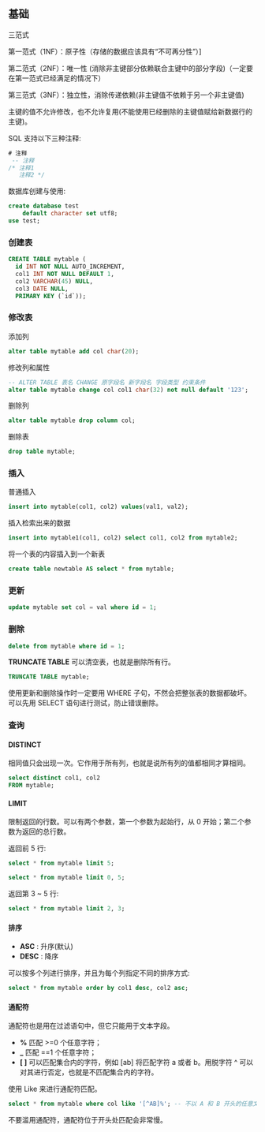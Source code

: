## 基础

三范式

第一范式（1NF）：原子性（存储的数据应该具有“不可再分性”）]

第二范式（2NF）：唯一性 (消除非主键部分依赖联合主键中的部分字段)（一定要在第一范式已经满足的情况下）

第三范式（3NF）：独立性，消除传递依赖(非主键值不依赖于另一个非主键值)

主键的值不允许修改，也不允许复用(不能使用已经删除的主键值赋给新数据行的主键)。

SQL 支持以下三种注释:

```sql
# 注释
 -- 注释
/* 注释1
   注释2 */
```

数据库创建与使用:

```sql
create database test
	default character set utf8;
use test;
```

### 创建表

```sql
CREATE TABLE mytable (
  id INT NOT NULL AUTO_INCREMENT,
  col1 INT NOT NULL DEFAULT 1,
  col2 VARCHAR(45) NULL,
  col3 DATE NULL,
  PRIMARY KEY (`id`));
```

###  修改表

添加列

```sql
alter table mytable add col char(20);
```

修改列和属性

```sql
-- ALTER TABLE 表名 CHANGE 原字段名 新字段名 字段类型 约束条件
alter table mytable change col col1 char(32) not null default '123';
```

删除列

```sql
alter table mytable drop column col;
```

删除表

```sql
drop table mytable;
```

###  插入

普通插入

```sql
insert into mytable(col1, col2) values(val1, val2);
```

插入检索出来的数据

```sql
insert into mytable1(col1, col2) select col1, col2 from mytable2;
```

将一个表的内容插入到一个新表

```sql
create table newtable AS select * from mytable;
```

###  更新

```sql
update mytable set col = val where id = 1;
```

###  删除

```sql
delete from mytable where id = 1;
```

**TRUNCATE TABLE** 可以清空表，也就是删除所有行。

```sql
TRUNCATE TABLE mytable;
```

使用更新和删除操作时一定要用 WHERE 子句，不然会把整张表的数据都破坏。可以先用 SELECT 语句进行测试，防止错误删除。

###  查询

####  DISTINCT

相同值只会出现一次。它作用于所有列，也就是说所有列的值都相同才算相同。

```sql
select distinct col1, col2
FROM mytable;
```

####  LIMIT

限制返回的行数。可以有两个参数，第一个参数为起始行，从 0 开始；第二个参数为返回的总行数。

返回前 5 行:

```sql
select * from mytable limit 5;

select * from mytable limit 0, 5;

```

返回第 3 ~ 5 行:

```sql
select * from mytable limit 2, 3;
```

#### 排序

- **ASC** : 升序(默认)
- **DESC** : 降序

可以按多个列进行排序，并且为每个列指定不同的排序方式:

```sql
select * from mytable order by col1 desc, col2 asc;
```

####  通配符

通配符也是用在过滤语句中，但它只能用于文本字段。

- **%** 匹配 >=0 个任意字符；
- **_** 匹配 ==1 个任意字符；
- **[ ]** 可以匹配集合内的字符，例如 [ab] 将匹配字符 a 或者 b。用脱字符 ^ 可以对其进行否定，也就是不匹配集合内的字符。

使用 Like 来进行通配符匹配。

```sql
select * from mytable where col like '[^AB]%'; -- 不以 A 和 B 开头的任意文本
```

不要滥用通配符，通配符位于开头处匹配会非常慢。
